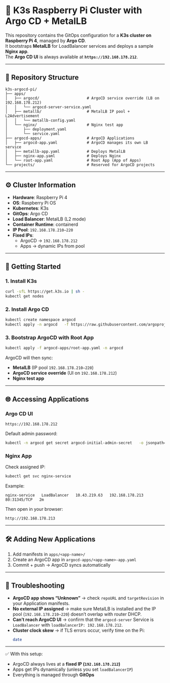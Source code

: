 # 🚀 K3s Raspberry Pi Cluster with Argo CD + MetalLB

This repository contains the GitOps configuration for a **K3s cluster on Raspberry Pi 4**, managed by **Argo CD**.  
It bootstraps **MetalLB** for LoadBalancer services and deploys a sample **Nginx app**.  
The **Argo CD UI** is always available at **`https://192.168.178.212`**.

---

## 📂 Repository Structure

```
k3s-argocd-pi/
├── apps/
│   ├── argocd/                     # ArgoCD service override (LB on 192.168.178.212)
│   │   └── argocd-server-service.yaml
│   ├── metallb/                    # MetalLB IP pool + L2Advertisement
│   │   └── metallb-config.yaml
│   └── nginx/                      # Nginx test app
│       ├── deployment.yaml
│       └── service.yaml
├── argocd-apps/                    # ArgoCD Applications
│   ├── argocd-app.yaml             # ArgoCD manages its own LB service
│   ├── metallb-app.yaml            # Deploys MetalLB
│   ├── nginx-app.yaml              # Deploys Nginx
│   └── root-app.yaml               # Root App (App of Apps)
└── projects/                       # Reserved for ArgoCD projects
```

---

## ⚙️ Cluster Information

- **Hardware**: Raspberry Pi 4  
- **OS**: Raspberry Pi OS  
- **Kubernetes**: K3s  
- **GitOps**: Argo CD  
- **Load Balancer**: MetalLB (L2 mode)  
- **Container Runtime**: containerd  
- **IP Pool**: `192.168.178.210–220`  
- **Fixed IPs**:  
  - ArgoCD → `192.168.178.212`  
  - Apps → dynamic IPs from pool  

---

## 🚀 Getting Started

### 1. Install K3s
```bash
curl -sfL https://get.k3s.io | sh -
kubectl get nodes
```

### 2. Install Argo CD
```bash
kubectl create namespace argocd
kubectl apply -n argocd   -f https://raw.githubusercontent.com/argoproj/argo-cd/stable/manifests/install.yaml
```

### 3. Bootstrap ArgoCD with Root App
```bash
kubectl apply -f argocd-apps/root-app.yaml -n argocd
```

ArgoCD will then sync:
- **MetalLB** (IP pool `192.168.178.210–220`)  
- **ArgoCD service override** (UI on `192.168.178.212`)  
- **Nginx test app**  

---

## 🌐 Accessing Applications

### Argo CD UI
```
https://192.168.178.212
```

Default admin password:
```bash
kubectl -n argocd get secret argocd-initial-admin-secret   -o jsonpath="{.data.password}" | base64 -d
```

### Nginx App
Check assigned IP:
```bash
kubectl get svc nginx-service
```

Example:
```
nginx-service   LoadBalancer   10.43.219.63   192.168.178.213   80:31345/TCP   2m
```

Then open in your browser:
```
http://192.168.178.213
```

---

## 🛠 Adding New Applications

1. Add manifests in `apps/<app-name>/`  
2. Create an ArgoCD app in `argocd-apps/<app-name>-app.yaml`  
3. Commit + push → ArgoCD syncs automatically  

---

## 🔧 Troubleshooting

- **ArgoCD app shows “Unknown”** → check `repoURL` and `targetRevision` in your Application manifests.  
- **No external IP assigned** → make sure MetalLB is installed and the IP pool (`192.168.178.210–220`) doesn’t overlap with router DHCP.  
- **Can’t reach ArgoCD UI** → confirm that the `argocd-server` Service is `LoadBalancer` with `loadBalancerIP: 192.168.178.212`.  
- **Cluster clock skew** → if TLS errors occur, verify time on the Pi:
  ```bash
  date
  ```

---

✅ With this setup:  
- ArgoCD always lives at a **fixed IP (`192.168.178.212`)**  
- Apps get IPs dynamically (unless you set `loadBalancerIP`)  
- Everything is managed through **GitOps**  
